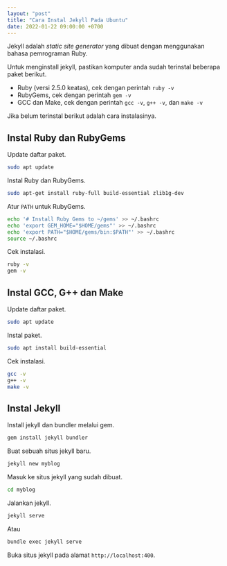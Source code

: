 ```yaml
---
layout: "post"
title: "Cara Instal Jekyll Pada Ubuntu"
date: 2022-01-22 09:00:00 +0700
---
```


Jekyll adalah _static site generator_ yang dibuat dengan menggunakan bahasa pemrograman Ruby.

Untuk menginstall jekyll, pastikan komputer anda sudah terinstal beberapa paket berikut.

* Ruby (versi 2.5.0 keatas), cek dengan perintah `ruby -v`
* RubyGems, cek dengan perintah `gem -v`
* GCC dan Make, cek dengan perintah `gcc -v`, `g++ -v`, dan `make -v`

Jika belum terinstal berikut adalah cara instalasinya.

## Instal Ruby dan RubyGems

Update daftar paket.

```bash
sudo apt update
```

Instal Ruby dan RubyGems.

```bash
sudo apt-get install ruby-full build-essential zlib1g-dev
```

Atur `PATH` untuk RubyGems.

```bash
echo '# Install Ruby Gems to ~/gems' >> ~/.bashrc
echo 'export GEM_HOME="$HOME/gems"' >> ~/.bashrc
echo 'export PATH="$HOME/gems/bin:$PATH"' >> ~/.bashrc
source ~/.bashrc
```

Cek instalasi.

```bash
ruby -v
gem -v
```

## Instal GCC, G++ dan Make

Update daftar paket.

```bash
sudo apt update
```

Instal paket.

```bash
sudo apt install build-essential
```

Cek instalasi.

```bash
gcc -v
g++ -v
make -v
```

## Instal Jekyll

Install jekyll dan bundler melalui gem.

```bash
gem install jekyll bundler
```

Buat sebuah situs jekyll baru.

```bash
jekyll new myblog
```

Masuk ke situs jekyll yang sudah dibuat.

```bash
cd myblog
```

Jalankan jekyll.

```bash
jekyll serve
```

Atau

```bash
bundle exec jekyll serve
```

Buka situs jekyll pada alamat `http://localhost:400`.